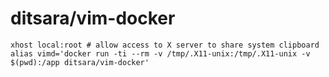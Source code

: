 ditsara/vim-docker
==================

```
xhost local:root # allow access to X server to share system clipboard
alias vimd='docker run -ti --rm -v /tmp/.X11-unix:/tmp/.X11-unix -v $(pwd):/app ditsara/vim-docker'
```

